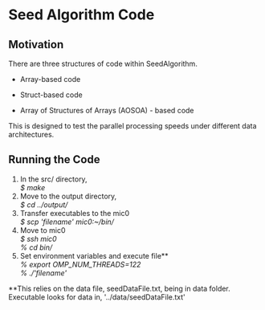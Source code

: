 #  Seed Algorithm Code

## Motivation
There are three structures of code within SeedAlgorithm.  

-  Array-based code

-  Struct-based code

-  Array of Structures of Arrays (AOSOA) - based code

This is designed to test the parallel processing speeds under different data architectures.  


## Running the Code 

1.  In the src/ directory,  
    *$  make*
2.  Move to the output directory,   
    *$  cd ../output/*  
3.  Transfer executables to the mic0   
    *$  scp 'filename' mic0:~/bin/*  
4.  Move to mic0   
    *$  ssh mic0*   
    *%  cd bin/*   
5.  Set environment variables and execute file**   
    *%   export OMP_NUM_THREADS=122*   
    *%   ./'filename'*  


 **This relies on the data file, seedDataFile.txt, being in data folder.  Executable looks for data in, '../data/seedDataFile.txt'